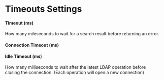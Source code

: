 # Timeouts Settings

#### Timeout (ms)

How many mileseconds to wait for a search result before returning an error.

#### Connection Timeout (ms)

#### Idle Timeout (ms)

How many milliseconds to wait after the latest LDAP operation before closing the connection. (Each operation will open a new connection)
